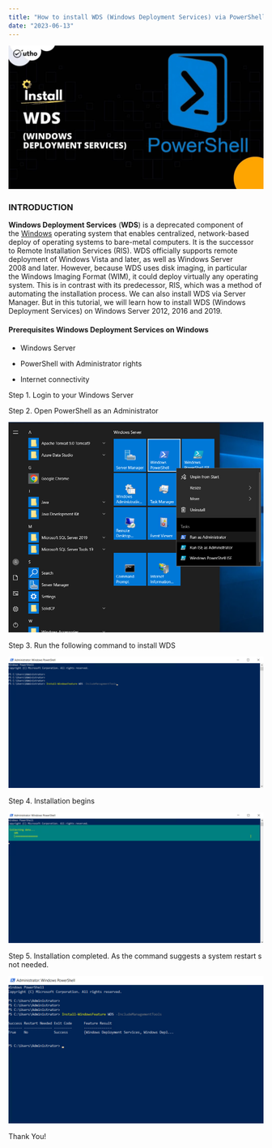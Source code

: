 ```yaml
---
title: "How to install WDS (Windows Deployment Services) via PowerShell"
date: "2023-06-13"
---
```


![](images/How-to-install-WDS-Windows-Deployment-Services-via-PowerShell-1024x576.jpg)

### INTRODUCTION

**Windows Deployment Services** (**WDS**) is a deprecated component of the [Windows](https://en.wikipedia.org/wiki/Windows_Server) operating system that enables centralized, network-based deploy of operating systems to bare-metal computers. It is the successor to Remote Installation Services (RIS). WDS officially supports remote deployment of Windows Vista and later, as well as Windows Server 2008 and later. However, because WDS uses disk imaging, in particular the Windows Imaging Format (WIM), it could deploy virtually any operating system. This is in contrast with its predecessor, RIS, which was a method of automating the installation process. We can also install WDS via Server Manager. But in this tutorial, we will learn how to install WDS (Windows Deployment Services) on Windows Server 2012, 2016 and 2019.

#### Prerequisites Windows Deployment Services on Windows

- Windows Server

- PowerShell with Administrator rights

- Internet connectivity

Step 1. Login to your Windows Server

Step 2. Open PowerShell as an Administrator

![Windows Deployment Services on Windows](images/Screenshot_11-13.png)

Step 3. Run the following command to install WDS

![](images/Screenshot_12-15-1024x526.png)

Step 4. Installation begins

![Windows Deployment Services on Windows](images/Screenshot_13-11-1024x524.png)

Step 5. Installation completed. As the command suggests a system restart s not needed.

![Windows Deployment Services on Windows](images/Screenshot_14-10.png)

Thank You!
